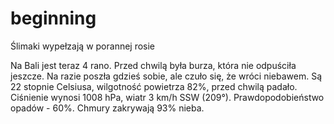 beginning
=========

Ślimaki wypełzają w porannej rosie

Na Bali jest teraz 4 rano. Przed chwilą była burza, która nie odpuściła jeszcze. Na razie poszła gdzieś sobie, ale czuło się, że wróci niebawem.
Są 22 stopnie Celsiusa, wilgotność powietrza 82%, przed chwilą padało. Ciśnienie wynosi 1008 hPa, wiatr 3 km/h SSW
(209°). Prawdopodobieństwo opadów -  60%. Chmury zakrywają 93% nieba. 
